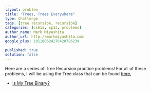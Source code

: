 ```yaml
---
layout: problem
title: "Trees, Trees Everywhere"
type: Challenge
tags: [tree recursion, recursion]
categories: [cs61a, sp13, problems]
author_name: Mark Miyashita
author_url: http://markmiyashita.com
google_plus: 101180624276428786239

published: true
solution: false
---
```

<p>
  Here are a series of Tree Recursion practice problems! For all of these problems, I will be using the Tree class that can be found <a href="http://markmiyashita.com/cs61a/code/tree_recursion/tree.py">here.</a>

  <ul>
    <li><a href="http://localhost:4000/cs61a/sp13/problems/is_my_tree_binary/">Is My Tree Binary?</a></li>
  </ul>

</p>